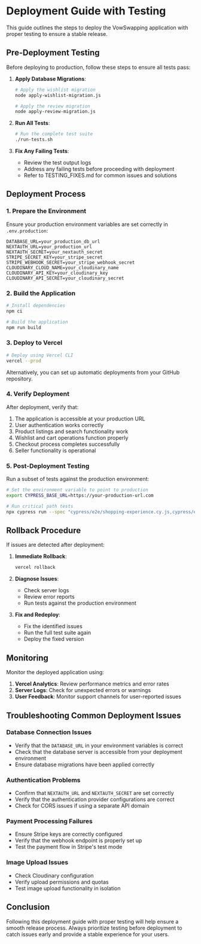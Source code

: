 # Deployment Guide with Testing

This guide outlines the steps to deploy the VowSwapping application with proper testing to ensure a stable release.

## Pre-Deployment Testing

Before deploying to production, follow these steps to ensure all tests pass:

1. **Apply Database Migrations**:
   ```bash
   # Apply the wishlist migration
   node apply-wishlist-migration.js
   
   # Apply the review migration
   node apply-review-migration.js
   ```

2. **Run All Tests**:
   ```bash
   # Run the complete test suite
   ./run-tests.sh
   ```

3. **Fix Any Failing Tests**:
   - Review the test output logs
   - Address any failing tests before proceeding with deployment
   - Refer to TESTING_FIXES.md for common issues and solutions

## Deployment Process

### 1. Prepare the Environment

Ensure your production environment variables are set correctly in `.env.production`:

```
DATABASE_URL=your_production_db_url
NEXTAUTH_URL=your_production_url
NEXTAUTH_SECRET=your_nextauth_secret
STRIPE_SECRET_KEY=your_stripe_secret
STRIPE_WEBHOOK_SECRET=your_stripe_webhook_secret
CLOUDINARY_CLOUD_NAME=your_cloudinary_name
CLOUDINARY_API_KEY=your_cloudinary_key
CLOUDINARY_API_SECRET=your_cloudinary_secret
```

### 2. Build the Application

```bash
# Install dependencies
npm ci

# Build the application
npm run build
```

### 3. Deploy to Vercel

```bash
# Deploy using Vercel CLI
vercel --prod
```

Alternatively, you can set up automatic deployments from your GitHub repository.

### 4. Verify Deployment

After deployment, verify that:

1. The application is accessible at your production URL
2. User authentication works correctly
3. Product listings and search functionality work
4. Wishlist and cart operations function properly
5. Checkout process completes successfully
6. Seller functionality is operational

### 5. Post-Deployment Testing

Run a subset of tests against the production environment:

```bash
# Set the environment variable to point to production
export CYPRESS_BASE_URL=https://your-production-url.com

# Run critical path tests
npx cypress run --spec "cypress/e2e/shopping-experience.cy.js,cypress/e2e/checkout.cy.js" --browser chrome
```

## Rollback Procedure

If issues are detected after deployment:

1. **Immediate Rollback**:
   ```bash
   vercel rollback
   ```

2. **Diagnose Issues**:
   - Check server logs
   - Review error reports
   - Run tests against the production environment

3. **Fix and Redeploy**:
   - Fix the identified issues
   - Run the full test suite again
   - Deploy the fixed version

## Monitoring

Monitor the deployed application using:

1. **Vercel Analytics**: Review performance metrics and error rates
2. **Server Logs**: Check for unexpected errors or warnings
3. **User Feedback**: Monitor support channels for user-reported issues

## Troubleshooting Common Deployment Issues

### Database Connection Issues

- Verify that the `DATABASE_URL` in your environment variables is correct
- Check that the database server is accessible from your deployment environment
- Ensure database migrations have been applied correctly

### Authentication Problems

- Confirm that `NEXTAUTH_URL` and `NEXTAUTH_SECRET` are set correctly
- Verify that the authentication provider configurations are correct
- Check for CORS issues if using a separate API domain

### Payment Processing Failures

- Ensure Stripe keys are correctly configured
- Verify that the webhook endpoint is properly set up
- Test the payment flow in Stripe's test mode

### Image Upload Issues

- Check Cloudinary configuration
- Verify upload permissions and quotas
- Test image upload functionality in isolation

## Conclusion

Following this deployment guide with proper testing will help ensure a smooth release process. Always prioritize testing before deployment to catch issues early and provide a stable experience for your users.
